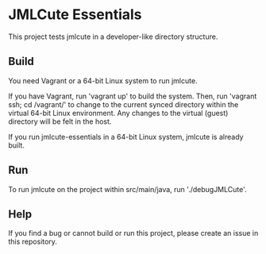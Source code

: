 JMLCute Essentials
==================

This project tests jmlcute in a developer-like directory structure.

Build
-----
You need Vagrant or a 64-bit Linux system to run jmlcute.

If you have Vagrant, run 'vagrant up' to build the system.
Then, run 'vagrant ssh; cd /vagrant/' to change to the current synced directory within the virtual 64-bit Linux environment. Any changes to the virtual (guest) directory will be felt in the host.

If you run jmlcute-essentials in a 64-bit Linux system, jmlcute is already built.

Run
---
To run jmlcute on the project within src/main/java, run './debugJMLCute'.

Help
----
If you find a bug or cannot build or run this project, please create an issue in this repository.

